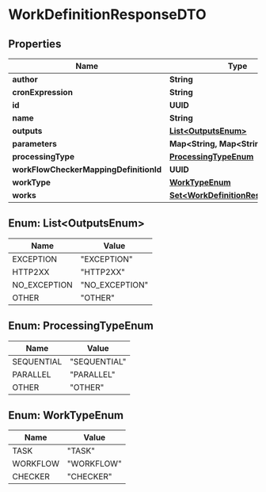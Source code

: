 

# WorkDefinitionResponseDTO


## Properties

| Name | Type | Description | Notes |
|------------ | ------------- | ------------- | -------------|
|**author** | **String** |  |  [optional] |
|**cronExpression** | **String** |  |  [optional] |
|**id** | **UUID** |  |  [optional] |
|**name** | **String** |  |  [optional] |
|**outputs** | [**List&lt;OutputsEnum&gt;**](#List&lt;OutputsEnum&gt;) |  |  [optional] |
|**parameters** | **Map&lt;String, Map&lt;String, Object&gt;&gt;** |  |  [optional] |
|**processingType** | [**ProcessingTypeEnum**](#ProcessingTypeEnum) |  |  [optional] |
|**workFlowCheckerMappingDefinitionId** | **UUID** |  |  [optional] |
|**workType** | [**WorkTypeEnum**](#WorkTypeEnum) |  |  [optional] |
|**works** | [**Set&lt;WorkDefinitionResponseDTO&gt;**](WorkDefinitionResponseDTO.md) |  |  [optional] |



## Enum: List&lt;OutputsEnum&gt;

| Name | Value |
|---- | -----|
| EXCEPTION | &quot;EXCEPTION&quot; |
| HTTP2XX | &quot;HTTP2XX&quot; |
| NO_EXCEPTION | &quot;NO_EXCEPTION&quot; |
| OTHER | &quot;OTHER&quot; |



## Enum: ProcessingTypeEnum

| Name | Value |
|---- | -----|
| SEQUENTIAL | &quot;SEQUENTIAL&quot; |
| PARALLEL | &quot;PARALLEL&quot; |
| OTHER | &quot;OTHER&quot; |



## Enum: WorkTypeEnum

| Name | Value |
|---- | -----|
| TASK | &quot;TASK&quot; |
| WORKFLOW | &quot;WORKFLOW&quot; |
| CHECKER | &quot;CHECKER&quot; |



